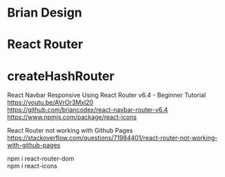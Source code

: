 # Brian Design
# React Router
# createHashRouter

React Navbar Responsive Using React Router v6.4 - Beginner Tutorial <br>
https://youtu.be/AVrOr3Mxl20 <br>
https://github.com/briancodex/react-navbar-router-v6.4 <br>
https://www.npmjs.com/package/react-icons

React Router not working with Github Pages <br>
https://stackoverflow.com/questions/71984401/react-router-not-working-with-github-pages

npm i react-router-dom <br>
npm i react-icons
